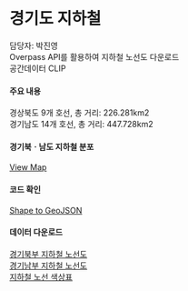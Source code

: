 # 경기도 지하철

담당자: 박진영<br>
Overpass API를 활용하여 지하철 노선도 다운로드<br>
공간데이터 CLIP<br>

#### 주요 내용

경상북도 9개 호선, 총 거리: 226.281km2 <br>
경기남도 14개 호선, 총 거리: 447.728km2 

#### 경기북ㆍ남도 지하철 분포
[View Map](https://jinuew.github.io/sicm2002-6/assets/subwaymap.html) 

#### 코드 확인
[Shape to GeoJSON](https://github.com/jinuew/sicm2002-6/blob/main/assets/Code/Shape_to_GeoJSON.ipynb)


#### 데이터 다운로드
[경기북부 지하철 노선도](https://github.com/jinuew/sicm2002-6/raw/main/assets/Data/north_subway.geojson)<br>
[경기남부 지하철 노선도](https://github.com/jinuew/sicm2002-6/raw/main/assets/Data/south_subway.geojson)<br>
[지하철 노선 색상표](https://github.com/jinuew/sicm2002-6/raw/main/assets/Data/subway_color.csv)

